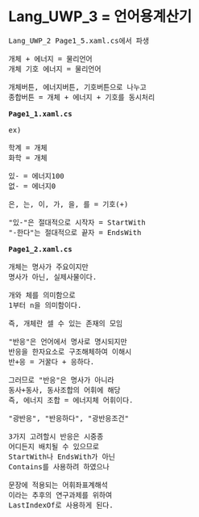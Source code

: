 # Lang_UWP_3 = 언어용계산기
<pre>
Lang_UWP_2 Page1_5.xaml.cs에서 파생

개체 + 에너지 = 물리언어
개체 기호 에너지 = 물리언어

개체버튼, 에너지버튼, 기호버튼으로 나누고
종합버튼 = 개체 + 에너지 + 기호를 동시처리

<b>Page1_1.xaml.cs</b>

ex)

학계 = 개체
화학 = 개체

있- = 에너지100
없- = 에너지0

은, 는, 이, 가, 을, 를 = 기호(+)

"있-"은 절대적으로 시작자 = StartWith
"-한다"는 절대적으로 끝자 = EndsWith

<b>Page1_2.xaml.cs</b>

개체는 명사가 주요이지만
명사가 아닌, 실제사물이다.

개와 체를 의미함으로
1부터 n을 의미함이다.

즉, 개체란 셀 수 있는 존재의 모임

"반응"은 언어에서 명사로 명시되지만
반응을 한자요소로 구조해체하여 이해시
반+응 = 거꿀다 + 응하다.

그러므로 "반응"은 명사가 아니라
동사+동사, 동사조합의 어휘에 해당
즉, 에너지 조합 = 에너지체 어휘이다.

"광반응", "반응하다", "광반응조건"

3가지 고려할시 반응은 시중종
어디든지 배치될 수 있으므로
StartWith나 EndsWith가 아닌
Contains를 사용하려 하였으나

문장에 적용되는 어휘좌표계해석
이라는 추후의 연구과제를 위하여
LastIndexOf로 사용하게 된다.
</pre>
